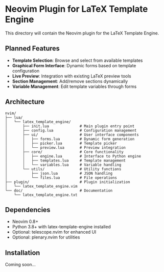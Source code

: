 # Neovim Plugin for LaTeX Template Engine

This directory will contain the Neovim plugin for the LaTeX Template Engine.

## Planned Features

- **Template Selection**: Browse and select from available templates
- **Graphical Form Interface**: Dynamic forms based on template configuration
- **Live Preview**: Integration with existing LaTeX preview tools
- **Section Management**: Add/remove sections dynamically
- **Variable Management**: Edit template variables through forms

## Architecture

```
nvim/
├── lua/
│   └── latex_template_engine/
│       ├── init.lua              # Main plugin entry point
│       ├── config.lua            # Configuration management
│       ├── ui/                   # User interface components
│       │   ├── forms.lua         # Dynamic form generation
│       │   ├── picker.lua        # Template picker
│       │   └── preview.lua       # Preview integration
│       ├── core/                 # Core functionality
│       │   ├── engine.lua        # Interface to Python engine
│       │   ├── templates.lua     # Template management
│       │   └── variables.lua     # Variable handling
│       └── utils/                # Utility functions
│           ├── json.lua          # JSON handling
│           └── files.lua         # File operations
├── plugin/                       # Plugin initialization
│   └── latex_template_engine.vim
└── doc/                          # Documentation
    └── latex_template_engine.txt
```

## Dependencies

- Neovim 0.8+
- Python 3.8+ with latex-template-engine installed
- Optional: telescope.nvim for enhanced UI
- Optional: plenary.nvim for utilities

## Installation

Coming soon...
